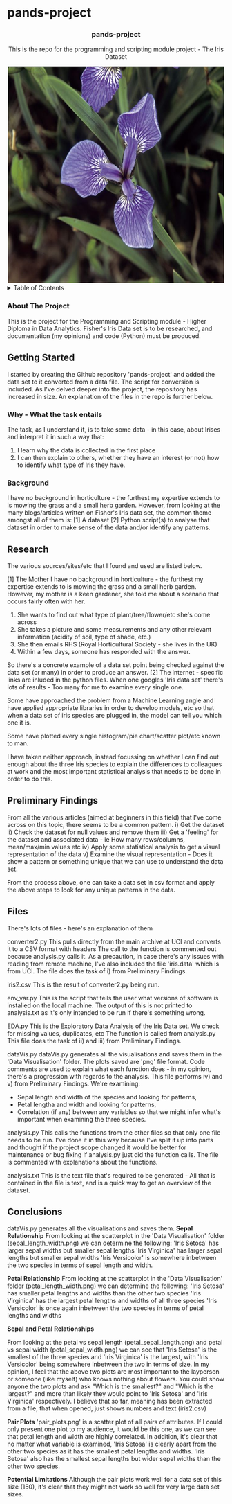 # pands-project



<div align="center">
    <h3 align="center">pands-project</h3>
    <p align="center">This is the repo for the programming and scripting module project - The Iris Dataset</p>
    <img src="images/RHS_setosa_1050.jpg" alt="Iris Setosa" width="500" height="500">
</div>

<!-- TABLE OF CONTENTS -->
<details>
  <summary>Table of Contents</summary>
  <ol>
    <li>
      <a href="#about-the-project">About The Project</a>
    </li>
    <li>
    <a href="#getting-started">Getting Started</a>
    </li>
    <li>
      <a href="#Why - What the task entails">Why - What the task entails</a>
      <ul>
        <li><a href="#Background">Background</a></li>
        <li><a href="#installation">Research</a></li>
      </ul>
    </li>
    <li><a href="#Preliminary Findings">Preliminary Findings</a></li>
    <li><a href="#Files">Files</a></li>
    <li><a href="#Conclusions">Conclusions</a></li>
    <li><a href="#license">License</a></li>
    <li><a href="#contact">Contact</a></li>
    <li><a href="#acknowledgments">Acknowledgments</a></li>
  </ol>
</details>


### About The Project

This is the project for the Programming and Scripting module - Higher Diploma in Data Analytics.
Fisher's Iris Data set is to be researched, and documentation (my opinions) and code (Python) must be produced.


## Getting Started

I started by creating the Github repository 'pands-project' and added the data set to it converted from a data file.
The script for conversion is included. As I've delved deeper into the project, the repository has increased in size.
An explanation of the files in the repo is further below.

### Why - What the task entails

The task, as I understand it, is to take some data - in this case, about Irises
and interpret it in such a way that:
1) I learn why the data is collected in the first place
2) I can then explain to others, whether they have an interest (or not) how to 
identify what type of Iris they have.

### Background
I have no background in horticulture - the furthest my expertise extends to is mowing the grass and a small herb garden.
However, from looking at the many blogs/articles written on Fisher's Iris data set, the common theme amongst all of them is:
[1] A dataset
[2] Python script(s) to analyse that dataset in order to make sense of the data and/or identify any patterns.

## Research

The various sources/sites/etc that I found and used are listed below.

[1] The Mother
I have no background in horticulture - the furthest my expertise extends to is mowing the grass and a small herb garden.
However, my mother is a keen gardener, she told me about a scenario that occurs fairly often with her.
1) She wants to find out what type of plant/tree/flower/etc she's come across
2) She takes a picture and some measurements and any other relevant information (acidity of soil, type of shade, etc.)
3) She then emails RHS (Royal Horticultural Society - she lives in the UK)
4) Within a few days, someone has responded with the answer. 

So there's a concrete example of a data set point being checked against the data set (or many) in order to produce an answer.
[2] The internet - specific links are inluded in the python files.
When one googles 'Iris data set' there's lots of results - Too many for me to examine every single one.

Some have approached the problem from a Machine Learning angle and have applied appropriate libraries in order to develop models, etc so that when a data set of iris species are plugged in, the model can tell you which one it is.

Some have plotted every single histogram/pie chart/scatter plot/etc known to man. 

I have taken neither approach, instead focussing on whether I can find out enough about the three Iris species to explain the differences to colleagues at work and the most important statistical analysis that needs to be done in order to do this.
## Preliminary Findings

From all the various articles (aimed at beginners in this field) that I've come across on this topic, there seems to be a common pattern.
i) Get the dataset
ii) Check the dataset for null values and remove them
iii) Get a 'feeling' for the dataset and associated data - ie How many rows/columns, mean/max/min values etc
iv) Apply some statistical analysis to get a visual representation of the data
v) Examine the visual representation - Does it show a pattern or something unique that we can use to understand the data set.

From the process above, one can take a data set in csv format and apply the above steps to look for any unique patterns in the data.

## Files

There's lots of files - here's an explanation of them

converter2.py
This pulls directly from the main archive at UCI and converts it to a CSV format with headers
The call to the function is commented out because analysis.py calls it.
As a precaution, in case there's any issues with reading from remote machine, I've also included
the file 'iris.data' which is from UCI.
The file does the task of i) from Preliminary Findings.

iris2.csv
This is the result of converter2.py being run.

env_var.py
This is the script that tells the user what versions of software is installed on the local machine.
The output of this is not printed to analysis.txt as it's only intended to be run if there's something wrong.

EDA.py
This is the Exploratory Data Analysis of the Iris Data set. We check for missing values, duplicates, etc
The function is called from analysis.py
This file does the task of ii) and iii) from Preliminary Findings.


dataVis.py
dataVis.py generates all the visualisations and saves them in the 'Data Visualisation' folder.
The plots saved are 'png' file format.
Code comments are used to explain what each function does - in my opinion, there's a progression
with regards to the analysis.
This file performs iv) and v) from Preliminary Findings.
We're examining: 
- Sepal length and width of the species and looking for patterns,
- Petal lengtha and width and looking for patterns,
- Correlation (if any) between any variables so that we might infer what's important when examining the three species.


analysis.py
This calls the functions from the other files so that only one file needs to be run. I've done it in this way
because I've split it up into parts and thought if the project scope changed it would be better for maintenance 
or bug fixing if analysis.py just did the function calls. The file is commented with explanations about the functions.


analysis.txt
This is the text file that's required to be generated - All that is contained in the file is text, and is a quick way to get an overview of the dataset.



## Conclusions

dataVis.py generates all the visualisations and saves them.
<b>Sepal Relationship</b>
From looking at the scatterplot in the 'Data Visualisation' folder (sepal_length_width.png) we can determine
the following:
'Iris Setosa' has larger sepal widths but smaller sepal lengths
'Iris Virginica' has larger sepal lengths but smaller sepal widths
'Iris Versicolor' is somewhere inbetween the two species in terms of sepal length and width.

<b>Petal Relationship</b>
From looking at the scatterplot in the 'Data Visualisation' folder (petal_length_width.png) we can determine
the following: 
'Iris Setosa' has smaller petal lengths and widths than the other two species
'Iris Virginica' has the largest petal lengths and widths of all three species
'Iris Versicolor' is once again inbetween the two species in terms of petal lengths and widths


<b>Sepal and Petal Relationships</b>

From looking at the petal vs sepal length (petal_sepal_length.png) and petal vs sepal width (petal_sepal_width.png)
we can see that 'Iris Setosa' is the smallest of the three species and 'Iris Virginica' is the largest, with 'Iris Versicolor' being somewhere inbetween the two in terms of size.
In my opinion, I feel that the above two plots are most important to the layperson or someone (like myself) who knows
nothing about flowers.
You could show anyone the two plots and ask "Which is the smallest?" and "Which is the largest?" and more than likely they would point to 'Iris Setosa' and 'Iris Virginica' respectively.
I believe that so far, meaning has been extracted from a file, that when opened, just shows numbers and text (iris2.csv)

<b>Pair Plots</b>
'pair_plots.png' is a scatter plot of all pairs of attributes.
If I could only present one plot to my audience, it would be this one, as we can see that petal length and width are highly correlated. In addition, it's clear that no matter what variable is examined, 'Iris Setosa' is clearly apart from the other two species as it has the smallest petal lengths and widths. 'Iris Setosa' also has the smallest sepal 
lengths but wider sepal widths than the other two species.

<b>Potential Limitations</b>
Although the pair plots work well for a data set of this size (150), it's clear that they might not work so well for very large data set sizes. 